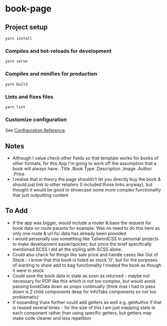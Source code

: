# book-page

## Project setup
```
yarn install
```

### Compiles and hot-reloads for development
```
yarn serve
```

### Compiles and minifies for production
```
yarn build
```

### Lints and fixes files
```
yarn lint
```

### Customize configuration
See [Configuration Reference](https://cli.vuejs.org/config/).

## Notes
- Although I value check other fields so that template works for books of other formats, for this App I'm going to work off the assumption that a book will always have:
  .Title
  .Book Type
  .Description
  .Image
  .Author
  .Price
- I realise that in theory the page shouldn't let you directly buy the book & should just link to other retailers (I included those links anyway), but thought it would be good to showcase some more complex functionality that just outputting content

## To Add
- If the app was bigger, would include a router & base the request for book data on route params for example. Was no need to do this here as only one route & url for data has already been provided
- I would personally use something like TailwindCSS in personal projects to make development easier/quicker, but since the brief specifically mentioned SCSS I did all the styling with SCSS alone.
- Could also check for things like sale price and handle cases like Out of Stock - I know that this book is listed as stock '0', but for the purposes of wanting to show add to bag functionality I treated the book as though it were in stock
- Could save the book data in state as soon as returned - maybe not necessary for PDP like this which is not too complex, but would avoid passing bookData down as props continually (think max I had to pass down is 2 child components deep for InfoTabs components so not too problematic)
- If expanding Vuex further could add getters as well e.g. getAuthor if that is reused several times - for the size of this I am just mapping state in each component rather than using specific getters, but getters may make code cleaner and less repetition
